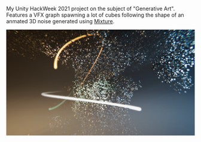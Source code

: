 My Unity HackWeek 2021 project on the subject of "Generative Art".
Features a VFX graph spawning a lot of cubes following the shape of an anmated 3D noise generated using [Mixture](https://github.com/alelievr/Mixture).

![screenshot](/.doc/screenshot.png)
